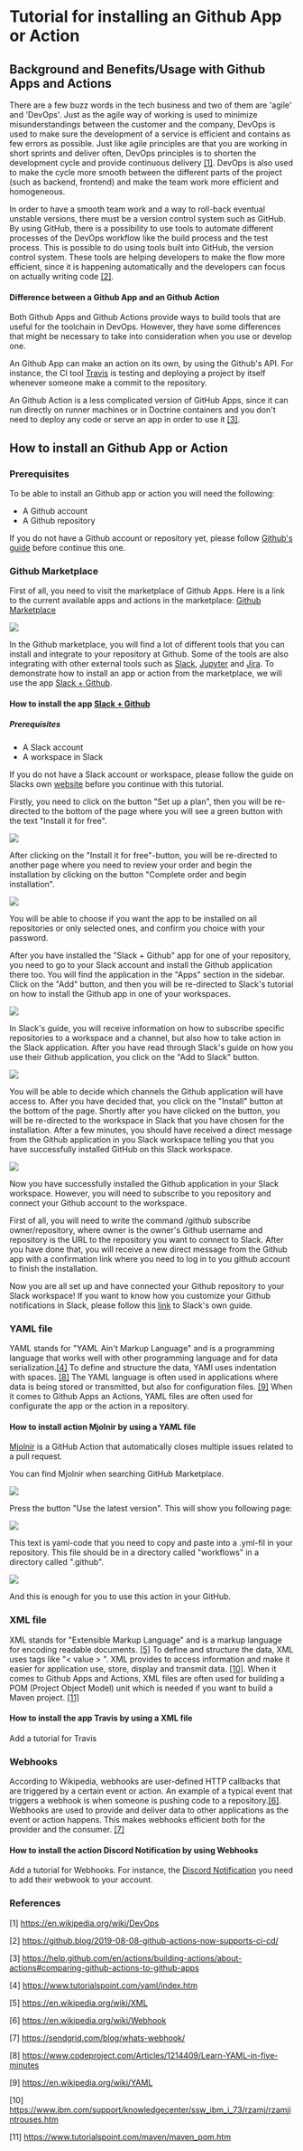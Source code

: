 # Tutorial for installing an Github App or Action

## Background and Benefits/Usage with Github Apps and Actions
There are a few buzz words in the tech business and two of them are 'agile' and 'DevOps'. Just as the agile way
of working is used to minimize misunderstandings between the customer and the company, DevOps is used to make
sure the development of a service is efficient and contains as few errors as possible. Just like agile principles are 
that you are working in short sprints and deliver often, DevOps principles is to shorten the development cycle and
provide continuous delivery [[1]](https://en.wikipedia.org/wiki/DevOps). DevOps is also used to make the cycle more 
smooth between the different parts of the project (such as backend, frontend) and make the team work more efficient and 
homogeneous. 

In order to have a smooth team work and a way to roll-back eventual unstable versions, there must be a version control system
such as GitHub. By using GitHub, there is a possibility to use tools to automate different processes of the DevOps workflow
like the build process and the test process. This is possible to do using tools built into GitHub, the version control system.
These tools are helping developers to make the flow more efficient, since it is happening automatically and the developers 
can focus on actually writing code [[2]](https://github.blog/2019-08-08-github-actions-now-supports-ci-cd/).
 
#### Difference between a Github App and an Github Action
Both Github Apps and Github Actions provide ways to build tools that are useful for the toolchain in DevOps. However, they have some differences that might be necessary to take into consideration when you use or develop one.

An Github App can make an action on its own, by using the Github's API. For instance, the CI tool [Travis](https://travis-ci.com/) is testing and deploying a project by itself whenever someone make a commit to the repository.

An Github Action is a less complicated version of GitHub Apps, since it can run directly on runner machines or in 
Doctrine containers and you don't need to deploy any code or serve an app in order to use it [[3]](https://help.github.com/en/actions/building-actions/about-actions#comparing-github-actions-to-github-apps).

## How to install an Github App or Action

### Prerequisites
To be able to install an Github app or action you will need the following:
* A Github account
* A Github repository

If you do not have a Github account or repository yet, please follow [Github's guide](https://help.github.com/en/github/getting-started-with-github/signing-up-for-a-new-github-account) before continue this one.

### Github Marketplace
First of all, you need to visit the marketplace of Github Apps. 
Here is a link to the current available apps and actions in the marketplace: [Github Marketplace](https://github.com/marketplace)

![](/images/github_marketplace_apps_actions.png)

In the Github marketplace, you will find a lot of different tools that you can install and integrate to your repository at Github. Some of the tools are also integrating with other external tools such as
[Slack](https://slack.com/intl/en-se/), [Jupyter](https://jupyter.org/) and [Jira](https://www.atlassian.com/software/jira). To demonstrate how to install an app or action from the marketplace, we will use the app [Slack + Github](https://github.com/marketplace/slack-github).

#### How to install the app [Slack + Github](https://github.com/marketplace/slack-github)

##### Prerequisites
* A Slack account
* A workspace in Slack

If you do not have a Slack account or workspace, please follow the guide on Slacks own 
[website](https://www.googleadservices.com/pagead/aclk?sa=L&ai=DChcSEwif55LKy8ToAhUX5ZoKHX45Bx8YABAAGgJsbQ&ohost=www.google.com&cid=CAASEuRortX0GkgC4HvQYVOza5oKqA&sig=AOD64_0PQM7w4K-o45aoLOP1dIHoHc2pcg&q=&ved=2ahUKEwjU_IzKy8ToAhVLY5oKHTusCCYQ0Qx6BAgaEAE&adurl=) 
before you continue with this tutorial.

Firstly, you need to click on the button "Set up a plan", then you will be re-directed to the bottom of the page where you 
will see a green button with the text "Install it for free". 

![](/images/github_marketplace_slack.png)

After clicking on the "Install it for free"-button, you will be re-directed to another page where you need to review your 
order and begin the installation by clicking on the button "Complete order and begin installation".

![](/images/slack_review_order.png)

You will be able to choose if you want the app to be installed on all repositories or only selected ones, and confirm you
 choice with your password.

After you have installed the "Slack + Github" app for one of your repository, you need to go to your Slack account and 
install the Github application there too. You will find the application in the "Apps" section in the sidebar. Click on the 
"Add" button, and then you will be re-directed to Slack's tutorial on how to install the Github app in one of your workspaces.

![](/images/slack_apps_view.png)

In Slack's guide, you will receive information on how to subscribe specific repositories to a workspace and a channel, 
but also how to take action in the Slack application. After you have read through Slack's guide on how you use their 
Github application, you click on the "Add to Slack" button.

![](/images/slack_guide_github.png)

You will be able to decide which channels the Github application will have access to. After you have decided that, you 
click on the "Install" button at the bottom of the page. Shortly after you have clicked on the button, you will be 
re-directed to the workspace in Slack that you have chosen for the installation. After a few minutes, you should have 
received a direct message from the Github application in you Slack workspace telling you that you have successfully 
installed GitHub on this Slack workspace.

![](/images/successfully_installed_slack_app.png)

Now you have successfully installed the Github application in your Slack workspace. However, you will need to subscribe 
to you repository and connect your Github account to the workspace. 

First of all, you will need to write the command /github subscribe owner/repository, where owner is the owner's Github 
username and repository is the URL to the repository you want to connect to Slack. After you have done that, you will 
receive a new direct message from the Github app with a confirmation link where you need to log in to you github account 
to finish the installation. 

Now you are all set up and have connected your Github repository to your Slack workspace! If you want to know how you 
customize your Github notifications in Slack, please follow this [link](https://slack.com/intl/en-se/help/articles/232289568-GitHub-for-Slack) 
to Slack's own guide.
### YAML file 
YAML stands for "YAML Ain't Markup Language" and is a programming language that works well with other programming language 
and for data serialization.[[4]](https://www.tutorialspoint.com/yaml/index.htm) To define and structure the data, YAMl uses 
indentation with spaces. [[8]](https://www.codeproject.com/Articles/1214409/Learn-YAML-in-five-minutes) The YAML language is often 
used in applications where data is being stored or transmitted, but also for configuration files. [[9]](https://en.wikipedia.org/wiki/YAML) When 
it comes to Github Apps an Actions, YAML files are often used for configurate the app or the action in a repository. 

#### How to install action Mjolnir by using a YAML file
 [Mjolnir](https://github.com/marketplace/actions/closes-issues-related-to-a-merged-pull-request) is a GitHub Action that
 automatically closes multiple issues related to a pull request.

You can find Mjolnir when searching GitHub Marketplace.

![](/images/mjolnir-site.png)

Press the button "Use the latest version". This will show you following page:

![](/images/mjolnir-yml.png)

This text is yaml-code that you need to copy and paste into a .yml-fil in your repository. This file should be in a 
directory called "workflows" in a directory called ".github".

![](/images/yml-intellij.png) 

And this is enough for you to use this action in your GitHub.

### XML file
XML stands for "Extensible Markup Language" and is a markup language for encoding readable documents. [[5]](https://en.wikipedia.org/wiki/XML) To define and structure the data, XML uses tags like "< value > ". XML provides to access information and make it easier for application use, store, display and transmit data. [[10]](https://www.ibm.com/support/knowledgecenter/ssw_ibm_i_73/rzamj/rzamjintrouses.htm). When it comes to Github Apps and Actions, XML files are often used for building a POM (Project Object Model) unit which is needed if you want to build a Maven project. [[11]](https://www.tutorialspoint.com/maven/maven_pom.htm)

#### How to install the app Travis by using a XML file
Add a tutorial for Travis

### Webhooks
According to Wikipedia, webhooks are user-defined HTTP callbacks that are triggered by a certain event or action. An example of a typical event that triggers a webhook is when someone is pushing code to a repository.[[6]](https://en.wikipedia.org/wiki/Webhook). Webhooks are used to provide and deliver data to other applications as the event or action happens. This makes webhooks efficient both for the provider and the consumer. [[7]](https://sendgrid.com/blog/whats-webhook/)

#### How to install the action Discord Notification by using Webhooks
Add a tutorial for Webhooks. For instance, the [Discord Notification](https://github.com/marketplace/actions/actions-for-discord?version=0.0.2) you need to add their webwook to your account.


### References 

[1] https://en.wikipedia.org/wiki/DevOps

[2] https://github.blog/2019-08-08-github-actions-now-supports-ci-cd/

[3] https://help.github.com/en/actions/building-actions/about-actions#comparing-github-actions-to-github-apps

[4] https://www.tutorialspoint.com/yaml/index.htm 

[5] https://en.wikipedia.org/wiki/XML

[6] https://en.wikipedia.org/wiki/Webhook

[7] https://sendgrid.com/blog/whats-webhook/

[8] https://www.codeproject.com/Articles/1214409/Learn-YAML-in-five-minutes

[9] https://en.wikipedia.org/wiki/YAML

[10] https://www.ibm.com/support/knowledgecenter/ssw_ibm_i_73/rzamj/rzamjintrouses.htm

[11] https://www.tutorialspoint.com/maven/maven_pom.htm


